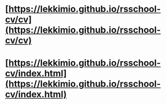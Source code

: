 # [https://lekkimio.github.io/rsschool-cv/cv](https://lekkimio.github.io/rsschool-cv/cv)
# [https://lekkimio.github.io/rsschool-cv/index.html](https://lekkimio.github.io/rsschool-cv/index.html)
